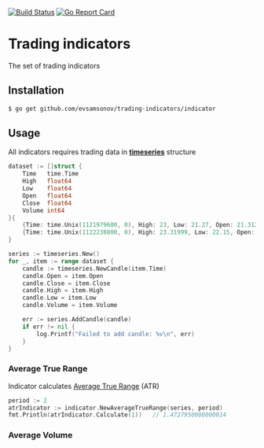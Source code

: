 
[![Build Status](https://travis-ci.org/evsamsonov/trading-indicators.svg?branch=master)](https://travis-ci.org/evsamsonov/trading-indicators)
[![Go Report Card](https://goreportcard.com/badge/github.com/evsamsonov/trading-indicators)](https://goreportcard.com/report/github.com/evsamsonov/trading-indicators)

# Trading indicators

The set of trading indicators

## Installation

```bash
$ go get github.com/evsamsonov/trading-indicators/indicator  
```

## Usage

All indicators requires trading data in [**timeseries**](https://github.com/evsamsonov/trading-timeseries) structure 

```go
dataset := []struct {
    Time   time.Time
    High   float64
    Low    float64
    Open   float64
    Close  float64
    Volume int64
}{
    {Time: time.Unix(1121979600, 0), High: 23, Low: 21.27, Open: 21.3125, Close: 22.1044, Volume: 4604900},
    {Time: time.Unix(1122238800, 0), High: 23.31999, Low: 22.15, Open: 22.15, Close: 23.21608, Volume: 4132600},
}

series := timeseries.New()
for _, item := range dataset {
    candle := timeseries.NewCandle(item.Time)
    candle.Open = item.Open
    candle.Close = item.Close
    candle.High = item.High
    candle.Low = item.Low
    candle.Volume = item.Volume

    err := series.AddCandle(candle)
    if err != nil {
        log.Printf("Failed to add candle: %v\n", err)
    }
}
```

### Average True Range

Indicator calculates [Average True Range](https://en.wikipedia.org/wiki/Average_true_range ) (ATR)

```go
period := 2
atrIndicator := indicator.NewAverageTrueRange(series, period)
fmt.Println(atrIndicator.Calculate(1))   // 1.4727950000000014
```

### Average Volume
